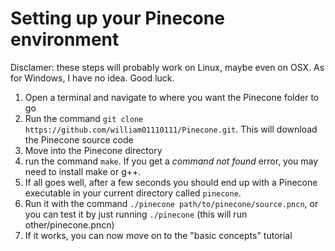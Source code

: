 # Setting up your Pinecone environment

Disclamer: these steps will probably work on Linux, maybe even on OSX. As for Windows, I have no idea. Good luck.

1. Open a terminal and navigate to where you want the Pinecone folder to go
2. Run the command `git clone https://github.com/william01110111/Pinecone.git`. This will download the Pinecone source code
3. Move into the Pinecone directory
4. run the command `make`. If you get a _command not found_ error, you may need to install make or g++.
5. If all goes well, after a few seconds you should end up with a Pinecone executable in your current directory called `pinecone`.
6. Run it with the command `./pinecone path/to/pinecone/source.pncn`, or you can test it by just running `./pinecone` (this will run other/pinecone.pncn)
7. If it works, you can now move on to the "basic concepts" tutorial
